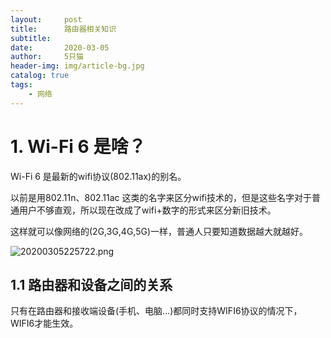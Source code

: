 ```yaml
---
layout:     post
title:      路由器相关知识
subtitle:   
date:       2020-03-05
author:     5只猫
header-img: img/article-bg.jpg
catalog: true
tags:
    - 网络
---
```



# 1. Wi-Fi 6 是啥？

Wi-Fi 6 是最新的wifi协议(802.11ax)的别名。

以前是用802.11n、802.11ac 这类的名字来区分wifi技术的，但是这些名字对于普通用户不够直观，所以现在改成了wifi+数字的形式来区分新旧技术。

这样就可以像网络的(2G,3G,4G,5G)一样，普通人只要知道数据越大就越好。

![20200305225722.png](http://qny.smartcoder.club/bed/20200305225722.png)

## 1.1 路由器和设备之间的关系

只有在路由器和接收端设备(手机、电脑...)都同时支持WIFI6协议的情况下，WIFI6才能生效。